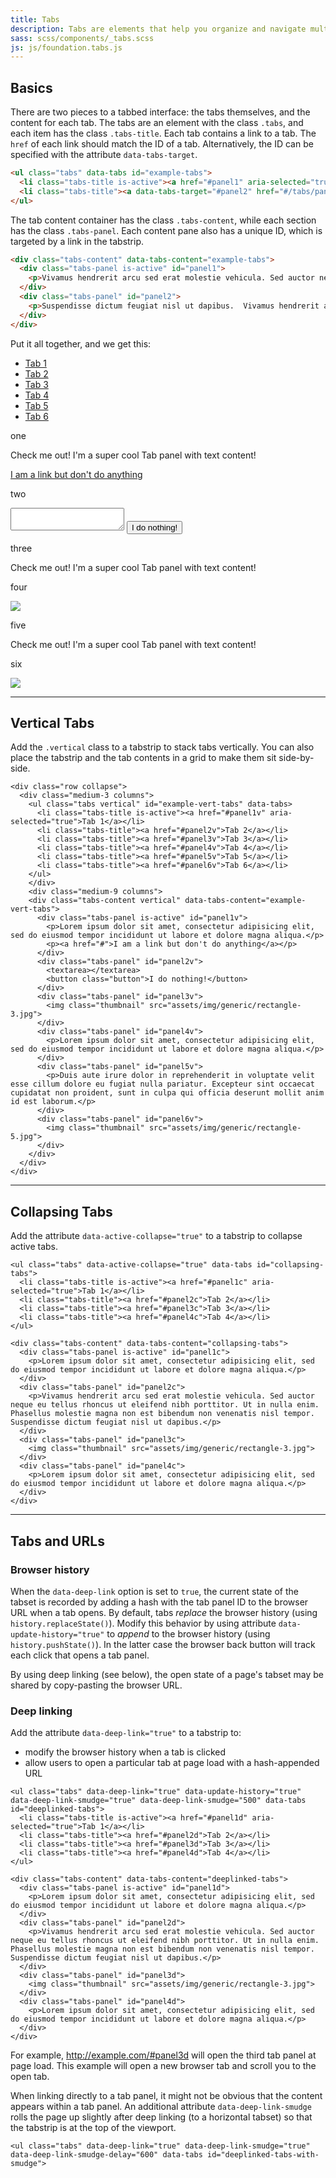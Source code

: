 ```yaml
---
title: Tabs
description: Tabs are elements that help you organize and navigate multiple documents in a single container. They can be used for switching between items in the container.
sass: scss/components/_tabs.scss
js: js/foundation.tabs.js
---
```


## Basics

There are two pieces to a tabbed interface: the tabs themselves, and the content for each tab. The tabs are an element with the class `.tabs`, and each item has the class `.tabs-title`. Each tab contains a link to a tab. The `href` of each link should match the ID of a tab. Alternatively, the ID can be specified with the attribute `data-tabs-target`.

```html
<ul class="tabs" data-tabs id="example-tabs">
  <li class="tabs-title is-active"><a href="#panel1" aria-selected="true">Tab 1</a></li>
  <li class="tabs-title"><a data-tabs-target="#panel2" href="#/tabs/panel2">Tab 2</a></li>
</ul>
```

The tab content container has the class `.tabs-content`, while each section has the class `.tabs-panel`. Each content pane also has a unique ID, which is targeted by a link in the tabstrip.

```html
<div class="tabs-content" data-tabs-content="example-tabs">
  <div class="tabs-panel is-active" id="panel1">
    <p>Vivamus hendrerit arcu sed erat molestie vehicula. Sed auctor neque eu tellus rhoncus ut eleifend nibh porttitor. Ut in nulla enim. Phasellus molestie magna non est bibendum non venenatis nisl tempor. Suspendisse dictum feugiat nisl ut dapibus.</p>
  </div>
  <div class="tabs-panel" id="panel2">
    <p>Suspendisse dictum feugiat nisl ut dapibus.  Vivamus hendrerit arcu sed erat molestie vehicula. Ut in nulla enim. Phasellus molestie magna non est bibendum non venenatis nisl tempor.  Sed auctor neque eu tellus rhoncus ut eleifend nibh porttitor.</p>
  </div>
</div>
```

Put it all together, and we get this:

<ul class="tabs" data-tabs id="example-tabs">
  <li class="tabs-title is-active"><a href="#panel1" aria-selected="true">Tab 1</a></li>
  <li class="tabs-title"><a href="#panel2">Tab 2</a></li>
  <li class="tabs-title"><a href="#panel3">Tab 3</a></li>
  <li class="tabs-title"><a href="#panel4">Tab 4</a></li>
  <li class="tabs-title"><a href="#panel5">Tab 5</a></li>
  <li class="tabs-title"><a href="#panel6">Tab 6</a></li>
</ul>

<div class="tabs-content" data-tabs-content="example-tabs">
  <div class="tabs-panel is-active" id="panel1">
    <p>one</p>
    <p>Check me out! I'm a super cool Tab panel with text content!</p>
    <p><a href="#">I am a link but don't do anything</a></p>
  </div>
  <div class="tabs-panel" id="panel2">
    <p>two</p>
    <textarea></textarea>
    <button class="button">I do nothing!</button>
  </div>
  <div class="tabs-panel" id="panel3">
    <p>three</p>
    <p>Check me out! I'm a super cool Tab panel with text content!</p>
  </div>
  <div class="tabs-panel" id="panel4">
    <p>four</p>
    <img class="thumbnail" src="assets/img/generic/rectangle-2.jpg">
  </div>
  <div class="tabs-panel" id="panel5">
    <p>five</p>
    <p>Check me out! I'm a super cool Tab panel with text content!</p>
  </div>
  <div class="tabs-panel" id="panel6">
    <p>six</p>
    <img class="thumbnail" src="assets/img/generic/rectangle-8.jpg">
  </div>
</div>

---

## Vertical Tabs

Add the `.vertical` class to a tabstrip to stack tabs vertically. You can also place the tabstrip and the tab contents in a grid to make them sit side-by-side.

```html_example
<div class="row collapse">
  <div class="medium-3 columns">
    <ul class="tabs vertical" id="example-vert-tabs" data-tabs>
      <li class="tabs-title is-active"><a href="#panel1v" aria-selected="true">Tab 1</a></li>
      <li class="tabs-title"><a href="#panel2v">Tab 2</a></li>
      <li class="tabs-title"><a href="#panel3v">Tab 3</a></li>
      <li class="tabs-title"><a href="#panel4v">Tab 4</a></li>
      <li class="tabs-title"><a href="#panel5v">Tab 5</a></li>
      <li class="tabs-title"><a href="#panel6v">Tab 6</a></li>
    </ul>
    </div>
    <div class="medium-9 columns">
    <div class="tabs-content vertical" data-tabs-content="example-vert-tabs">
      <div class="tabs-panel is-active" id="panel1v">
        <p>Lorem ipsum dolor sit amet, consectetur adipisicing elit, sed do eiusmod tempor incididunt ut labore et dolore magna aliqua.</p>
        <p><a href="#">I am a link but don't do anything</a></p>
      </div>
      <div class="tabs-panel" id="panel2v">
        <textarea></textarea>
        <button class="button">I do nothing!</button>
      </div>
      <div class="tabs-panel" id="panel3v">
        <img class="thumbnail" src="assets/img/generic/rectangle-3.jpg">
      </div>
      <div class="tabs-panel" id="panel4v">
        <p>Lorem ipsum dolor sit amet, consectetur adipisicing elit, sed do eiusmod tempor incididunt ut labore et dolore magna aliqua.</p>
      </div>
      <div class="tabs-panel" id="panel5v">
        <p>Duis aute irure dolor in reprehenderit in voluptate velit esse cillum dolore eu fugiat nulla pariatur. Excepteur sint occaecat cupidatat non proident, sunt in culpa qui officia deserunt mollit anim id est laborum.</p>
      </div>
      <div class="tabs-panel" id="panel6v">
        <img class="thumbnail" src="assets/img/generic/rectangle-5.jpg">
      </div>
    </div>
  </div>
</div>
```

---

## Collapsing Tabs

Add the attribute `data-active-collapse="true"` to a tabstrip to collapse active tabs.

```html_example
<ul class="tabs" data-active-collapse="true" data-tabs id="collapsing-tabs">
  <li class="tabs-title is-active"><a href="#panel1c" aria-selected="true">Tab 1</a></li>
  <li class="tabs-title"><a href="#panel2c">Tab 2</a></li>
  <li class="tabs-title"><a href="#panel3c">Tab 3</a></li>
  <li class="tabs-title"><a href="#panel4c">Tab 4</a></li>
</ul>

<div class="tabs-content" data-tabs-content="collapsing-tabs">
  <div class="tabs-panel is-active" id="panel1c">
    <p>Lorem ipsum dolor sit amet, consectetur adipisicing elit, sed do eiusmod tempor incididunt ut labore et dolore magna aliqua.</p>
  </div>
  <div class="tabs-panel" id="panel2c">
    <p>Vivamus hendrerit arcu sed erat molestie vehicula. Sed auctor neque eu tellus rhoncus ut eleifend nibh porttitor. Ut in nulla enim. Phasellus molestie magna non est bibendum non venenatis nisl tempor. Suspendisse dictum feugiat nisl ut dapibus.</p>
  </div>
  <div class="tabs-panel" id="panel3c">
    <img class="thumbnail" src="assets/img/generic/rectangle-3.jpg">
  </div>
  <div class="tabs-panel" id="panel4c">
    <p>Lorem ipsum dolor sit amet, consectetur adipisicing elit, sed do eiusmod tempor incididunt ut labore et dolore magna aliqua.</p>
  </div>
</div>
```

---

## Tabs and URLs

### Browser history

When the `data-deep-link` option is set to `true`, the current state of the tabset is recorded by adding a hash with the tab panel ID to the browser URL when a tab opens. By default, tabs *replace* the browser history (using `history.replaceState()`). Modify this behavior by using attribute `data-update-history="true"` to *append* to the browser history (using `history.pushState()`). In the latter case the browser back button will track each click that opens a tab panel.

By using deep linking (see below), the open state of a page's tabset may be shared by copy-pasting the browser URL.

### Deep linking

Add the attribute `data-deep-link="true"` to a tabstrip to:
- modify the browser history when a tab is clicked
- allow users to open a particular tab at page load with a hash-appended URL

```html_example
<ul class="tabs" data-deep-link="true" data-update-history="true" data-deep-link-smudge="true" data-deep-link-smudge="500" data-tabs id="deeplinked-tabs">
  <li class="tabs-title is-active"><a href="#panel1d" aria-selected="true">Tab 1</a></li>
  <li class="tabs-title"><a href="#panel2d">Tab 2</a></li>
  <li class="tabs-title"><a href="#panel3d">Tab 3</a></li>
  <li class="tabs-title"><a href="#panel4d">Tab 4</a></li>
</ul>

<div class="tabs-content" data-tabs-content="deeplinked-tabs">
  <div class="tabs-panel is-active" id="panel1d">
    <p>Lorem ipsum dolor sit amet, consectetur adipisicing elit, sed do eiusmod tempor incididunt ut labore et dolore magna aliqua.</p>
  </div>
  <div class="tabs-panel" id="panel2d">
    <p>Vivamus hendrerit arcu sed erat molestie vehicula. Sed auctor neque eu tellus rhoncus ut eleifend nibh porttitor. Ut in nulla enim. Phasellus molestie magna non est bibendum non venenatis nisl tempor. Suspendisse dictum feugiat nisl ut dapibus.</p>
  </div>
  <div class="tabs-panel" id="panel3d">
    <img class="thumbnail" src="assets/img/generic/rectangle-3.jpg">
  </div>
  <div class="tabs-panel" id="panel4d">
    <p>Lorem ipsum dolor sit amet, consectetur adipisicing elit, sed do eiusmod tempor incididunt ut labore et dolore magna aliqua.</p>
  </div>
</div>
```

For example, <a target="_blank" href="#panel3d">http://example.com/#panel3d</a> will open the third tab panel at page load. This example will open a new browser tab and scroll you to the open tab.

When linking directly to a tab panel, it might not be obvious that the content appears within a tab panel. An additional attribute `data-deep-link-smudge` rolls the page up slightly after deep linking (to a horizontal tabset) so that the tabstrip is at the top of the viewport.

```html_example
<ul class="tabs" data-deep-link="true" data-deep-link-smudge="true" data-deep-link-smudge-delay="600" data-tabs id="deeplinked-tabs-with-smudge">
```
